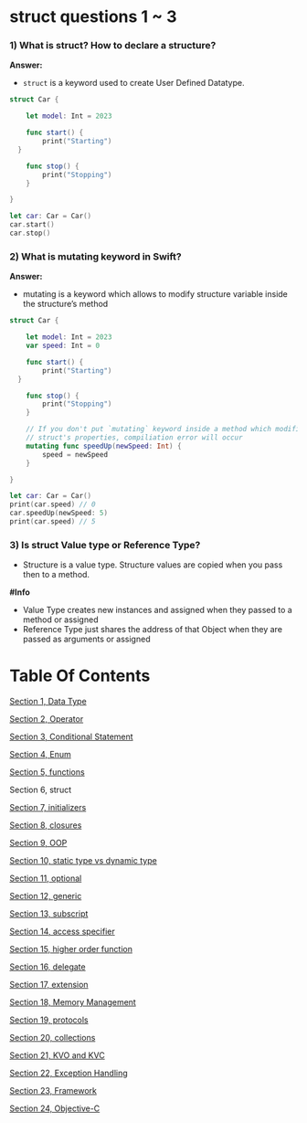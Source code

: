 # struct questions 1 ~ 3

### 1) What is struct? How to declare a structure?

**Answer:**

- `struct` is a keyword used to create User Defined Datatype.

```swift
struct Car {

	let model: Int = 2023

	func start() {
		print("Starting")
  }

	func stop() {
		print("Stopping")
	}

}

let car: Car = Car()
car.start()
car.stop()
```

### 2) What is mutating keyword in Swift?

**Answer:**

- mutating is a keyword which allows to modify structure variable inside the structure’s method

```swift
struct Car {

	let model: Int = 2023
	var speed: Int = 0

	func start() {
		print("Starting")
  }

	func stop() {
		print("Stopping")
	}

	// If you don't put `mutating` keyword inside a method which modifies
	// struct's properties, compiliation error will occur
	mutating func speedUp(newSpeed: Int) {
		speed = newSpeed
	}

}

let car: Car = Car()
print(car.speed) // 0
car.speedUp(newSpeed: 5)
print(car.speed) // 5
```

### 3) Is struct Value type or Reference Type?

- Structure is a value type. Structure values are copied when you pass then to a method.

**#Info**

- Value Type creates new instances and assigned when they passed to a method or assigned
- Reference Type just shares the address of that Object when they are passed as arguments or assigned

# Table Of Contents

[Section 1, Data Type](/section1-datatypes/README.md)

[Section 2, Operator](/section2-operator/README.md)

[Section 3, Conditional Statement](/section3-conditional-statement/README.md)

[Section 4, Enum](/section4-enum/README.md)

[Section 5, functions](/section5-function/README.md)

Section 6, struct

[Section 7, initializers](/section7-initializers/README.md)

[Section 8, closures](/section8-closures/README.md)

[Section 9, OOP](/section9-oop/README.md)

[Section 10, static type vs dynamic type](/section10-static_dynamic_type_difference/README.md)

[Section 11, optional](/section11-optional/README.md)

[Section 12, generic](/section12-generic/README.md)

[Section 13, subscript](/section13-subscript/README.md)

[Section 14, access specifier](/section14-access-specifier/README.md)

[Section 15, higher order function](/section15-higher_order_fuctions/README.md)

[Section 16, delegate](/section16-delegate/README.md)

[Section 17, extension](/section17-extension/README.md)

[Section 18, Memory Management](/section18-memory_management/README.md)

[Section 19, protocols](/section19-protocols/README.md)

[Section 20, collections](/section20-collections/README.md)

[Section 21, KVO and KVC](/section21-kvo_kvc-question/README.md)

[Section 22, Exception Handling](/section22-exeception_handling-question/README.md)

[Section 23, Framework](/section23-framework-question/README.md)

[Section 24, Objective-C](/section24-objective_c-question/README.md)